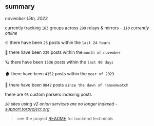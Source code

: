 
## summary
_november 15th, 2023_

currently tracking `163` groups across `299` relays & mirrors - _`110` currently online_

⏲ there have been `25` posts within the `last 24 hours`

🦈 there have been `239` posts within the `month of november`

🪐 there have been `1536` posts within the `last 90 days`

🏚 there have been `4152` posts within the `year of 2023`

🦕 there have been `8842` posts `since the dawn of ransomwatch`

there are `96` custom parsers indexing posts

_`20` sites using v2 onion services are no longer indexed - [support.torproject.org](https://support.torproject.org/onionservices/v2-deprecation/)_

> see the project [README](https://github.com/joshhighet/ransomwatch#ransomwatch--) for backend technicals
